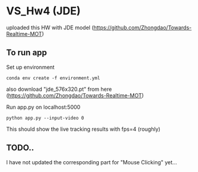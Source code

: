 # VS_Hw4 (JDE)

uploaded this HW with JDE model (https://github.com/Zhongdao/Towards-Realtime-MOT)

## To run app
Set up environment
```
conda env create -f environment.yml
```

also download "jde_576x320.pt" from here
(https://github.com/Zhongdao/Towards-Realtime-MOT)

Run app.py on localhost:5000
```
python app.py --input-video 0
```
This should show the live tracking results with fps=4 (roughly)

## TODO..
I have not updated the corresponding part for "Mouse Clicking" yet...